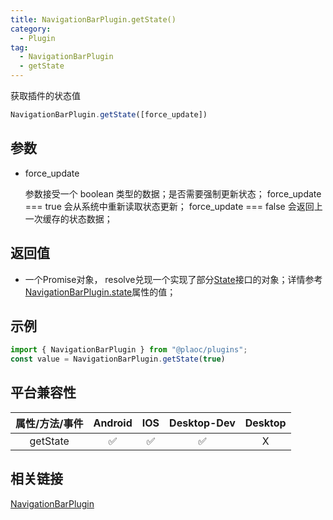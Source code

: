 ```yaml
---
title: NavigationBarPlugin.getState()
category:
  - Plugin
tag:
  - NavigationBarPlugin
  - getState 
---
```


获取插件的状态值

```js
NavigationBarPlugin.getState([force_update])
```

## 参数

  - force_update

    参数接受一个 boolean 类型的数据；是否需要强制更新状态；
    force_update === true 会从系统中重新读取状态更新；
    force_update === false 会返回上一次缓存的状态数据；


## 返回值

  - 一个Promise对象， resolve兑现一个实现了部分[State](../state/index.md)接口的对象；详情参考[NavigationBarPlugin.state](./index.md)属性的值；

## 示例
```js
import { NavigationBarPlugin } from "@plaoc/plugins";
const value = NavigationBarPlugin.getState(true)
```


## 平台兼容性

| 属性/方法/事件 | Android | IOS | Desktop-Dev | Desktop |
|:------------:|:-------:|:---:|:-----------:|:-------:|
| getState     | ✅      | ✅  | ✅          | X       |

## 相关链接

[NavigationBarPlugin](./index.md)



